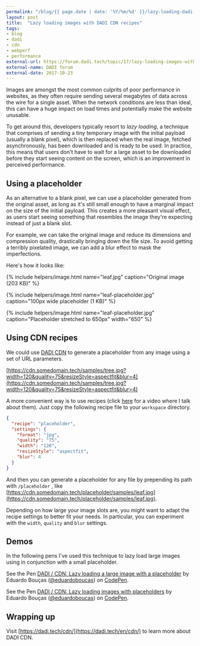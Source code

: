 ```yaml
---
permalink: "/blog/{{ page.date | date: '%Y/%m/%d' }}/lazy-loading-dadi-cdn.html"
layout: post
title:  "Lazy loading images with DADI CDN recipes"
tags:
- blog
- dadi
- cdn
- webperf
- performance
external-url: https://forum.dadi.tech/topic/17/lazy-loading-images-with-cdn-recipes
external-name: DADI forum
external-date: 2017-10-23
---
```

Images are amongst the most common culprits of poor performance in websites, as they often require sending several megabytes of data across the wire for a single asset. When the network conditions are less than ideal, this can have a huge impact on load times and potentially make the website unusable.

To get around this, developers typically resort to *lazy loading*, a technique that comprises of sending a tiny temporary image with the initial payload (usually a blank pixel), which is then replaced when the real image, fetched asynchronously, has been downloaded and is ready to be used. <!--more-->In practice, this means that users don't have to wait for a large asset to be downloaded before they start seeing content on the screen, which is an improvement in perceived performance.

## Using a placeholder

As an alternative to a blank pixel, we can use a placeholder generated from the original asset, as long as it's still small enough to have a marginal impact on the size of the initial payload. This creates a more pleasant visual effect, as users start seeing something that resembles the image they're expecting instead of just a blank slot.

For example, we can take the original image and reduce its dimensions and compression quality, drastically bringing down the file size. To avoid getting a terribly pixelated image, we can add a blur effect to mask the imperfections.

Here's how it looks like:

{% include helpers/image.html name="leaf.jpg" caption="Original image (203 KB)" %}

{% include helpers/image.html name="leaf-placeholder.jpg" caption="100px wide placeholder (1 KB)" %}

{% include helpers/image.html name="leaf-placeholder.jpg" caption="Placeholder stretched to 650px" width="650" %}

## Using CDN recipes

We could use [DADI CDN](https://dadi.tech/cdn/) to generate a placeholder from any image using a set of URL parameters.

[https://cdn.somedomain.tech/samples/tree.jpg?width=120&quality=75&resizeStyle=aspectfit&blur=4](https://cdn.somedomain.tech/samples/tree.jpg?width=120&quality=75&resizeStyle=aspectfit&blur=4)

A more convenient way is to use recipes (click [here](https://www.youtube.com/watch?v=4wYq8fmyYhA) for a video where I talk about them). Just copy the following recipe file to your `workspace` directory.

```json
{
  "recipe": "placeholder",
  "settings": {
    "format": "jpg",
    "quality": "75",
    "width": "120",
    "resizeStyle": "aspectfit",
    "blur": 4
  }
}
```

And then you can generate a placeholder for any file by prepending its path with `/placeholder` , like [https://cdn.somedomain.tech/placeholder/samples/leaf.jpg](https://cdn.somedomain.tech/placeholder/samples/leaf.jpg).

Depending on how large your image slots are, you might want to adapt the recipe settings to better fit your needs. In particular, you can experiment with the `width`, `quality` and `blur` settings.

## Demos

In the following pens I've used this technique to lazy load large images using in conjunction with a small placeholder.

<p data-height="550" data-theme-id="0" data-slug-hash="RLOVGm" data-default-tab="result" data-user="eduardoboucas" data-embed-version="2" data-pen-title="DADI / CDN: Lazy loading a large image with a placeholder" data-preview="true" class="codepen">See the Pen <a href="https://codepen.io/eduardoboucas/pen/RLOVGm/">DADI / CDN: Lazy loading a large image with a placeholder</a> by Eduardo Bouças (<a href="https://codepen.io/eduardoboucas">@eduardoboucas</a>) on <a href="https://codepen.io">CodePen</a>.</p>
<script async src="https://production-assets.codepen.io/assets/embed/ei.js"></script>

<p data-height="344" data-theme-id="0" data-slug-hash="OxGVqb" data-default-tab="result" data-user="eduardoboucas" data-embed-version="2" data-pen-title="DADI / CDN: Lazy loading images with placeholders" data-preview="true" class="codepen">See the Pen <a href="https://codepen.io/eduardoboucas/pen/OxGVqb/">DADI / CDN: Lazy loading images with placeholders</a> by Eduardo Bouças (<a href="https://codepen.io/eduardoboucas">@eduardoboucas</a>) on <a href="https://codepen.io">CodePen</a>.</p>
<script async src="https://production-assets.codepen.io/assets/embed/ei.js"></script>

## Wrapping up

Visit [https://dadi.tech/cdn/](https://dadi.tech/en/cdn/) to learn more about DADI CDN.<!--tomb-->
